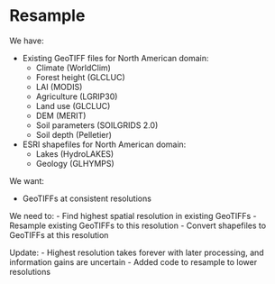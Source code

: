 # Resample
We have:
- Existing GeoTIFF files for North American domain:
    - Climate (WorldClim)
    - Forest height (GLCLUC)
    - LAI (MODIS)
    - Agriculture (LGRIP30)
    - Land use (GLCLUC)
    - DEM (MERIT)
    - Soil parameters (SOILGRIDS 2.0)
    - Soil depth (Pelletier)
- ESRI shapefiles for North American domain:
    - Lakes (HydroLAKES)
    - Geology (GLHYMPS)
 
We want:
- GeoTIFFs at consistent resolutions

We need to:
    - Find highest spatial resolution in existing GeoTIFFs
    - Resample existing GeoTIFFs to this resolution
    - Convert shapefiles to GeoTIFFs at this resolution
    
Update:
	- Highest resolution takes forever with later processing, and information gains are uncertain
	- Added code to resample to lower resolutions